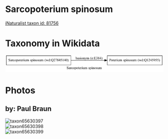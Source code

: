 
Sarcopoterium spinosum
======================
  
[iNaturalist taxon id: 81756](https://www.inaturalist.org/taxa/81756)
# Taxonomy in Wikidata
  
![Sarcopoterium spinosum](../wikidata_schemas/Sarcopoterium_spinosum.gv.png)
# Photos

## by: Paul Braun
  
![taxon65630397](https://inaturalist-open-data.s3.amazonaws.com/photos/70687647/medium.jpg)  
![taxon65630398](https://inaturalist-open-data.s3.amazonaws.com/photos/70687622/medium.jpg)  
![taxon65630399](https://inaturalist-open-data.s3.amazonaws.com/photos/70687669/medium.jpg)